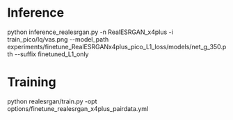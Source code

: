 # Inference
python inference_realesrgan.py -n RealESRGAN_x4plus -i train_pico/lq/vas.png --model_path experiments/finetune_RealESRGANx4plus_pico_L1_loss/models/net_g_350.pth --suffix finetuned_L1_only

# Training
python realesrgan/train.py -opt options/finetune_realesrgan_x4plus_pairdata.yml